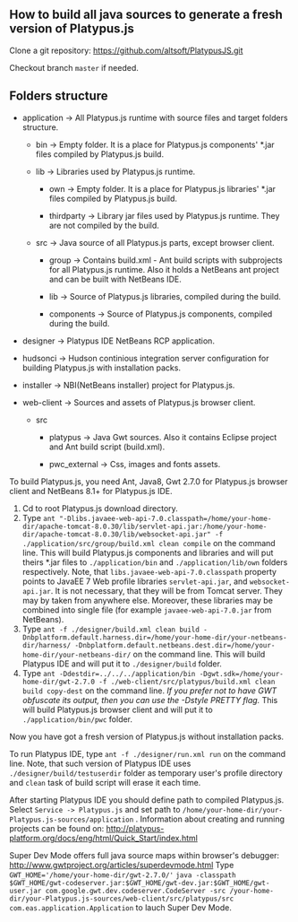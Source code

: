 How to build all java sources to generate a fresh version of Platypus.js
-------------------------------
Clone a git repository: https://github.com/altsoft/PlatypusJS.git

Checkout branch `master` if needed.

Folders structure
-------------------------------
- application  -> All Platypus.js runtime with source files and target folders structure.

  - bin                  -> Empty folder. It is a place for Platypus.js components' *.jar files compiled by Platypus.js build. 
  - lib                  -> Libraries used by Platypus.js runtime.

    - own             -> Empty folder. It is a place for Platypus.js libraries' *.jar files compiled by Platypus.js build.

    - thirdparty      -> Library jar files used by Platypus.js runtime. They are not compiled by the build.

  - src                  -> Java source of all Platypus.js parts, except browser client.

    - group          -> Contains build.xml - Ant build scripts with subprojects for all Platypus.js runtime. Also it holds a NetBeans ant project and can be built with NetBeans IDE.

    - lib	    -> Source of Platypus.js libraries, compiled during the build.

    - components	    -> Source of Platypus.js components, compiled during the build.

- designer                -> Platypus IDE NetBeans RCP application.

- hudsonci                -> Hudson continious integration server configuration for building Platypus.js with installation packs.

- installer               -> NBI(NetBeans installer) project for Platypus.js.

- web-client              -> Sources and assets of Platypus.js browser client.

  - src                 

    - platypus       -> Java Gwt sources. Also it contains Eclipse project and Ant build script (build.xml).

    - pwc_external        -> Css, images and fonts assets. 

To build Platypus.js, you need Ant, Java8, Gwt 2.7.0 for Platypus.js browser client and NetBeans 8.1+ for Platypus.js IDE.

1. Cd to root Platypus.js download directory.
2. Type `ant "-Dlibs.javaee-web-api-7.0.classpath=/home/your-home-dir/apache-tomcat-8.0.30/lib/servlet-api.jar:/home/your-home-dir/apache-tomcat-8.0.30/lib/websocket-api.jar" -f ./application/src/group/build.xml clean compile` on the command line.
This will build Platypus.js components and libraries and will put theirs *.jar files to `./application/bin` and `./application/lib/own` folders respectively.
Note, that `libs.javaee-web-api-7.0.classpath` property points to JavaEE 7 Web profile libraries `servlet-api.jar`, and `websocket-api.jar`. It is not necessary, that they will be from Tomcat server. They may by taken from anywhere else.
Moreover, these libraries may be combined into single file (for example `javaee-web-api-7.0.jar` from NetBeans).
3. Type `ant -f ./designer/build.xml clean build -Dnbplatform.default.harness.dir=/home/your-home-dir/your-netbeans-dir/harness/ -Dnbplatform.default.netbeans.dest.dir=/home/your-home-dir/your-netbeans-dir/` on the command line.
This will build Platypus IDE and will put it to `./designer/build` folder.
4. Type `ant -Ddestdir=../../../application/bin -Dgwt.sdk=/home/your-home-dir/gwt-2.7.0 -f ./web-client/src/platypus/build.xml clean build copy-dest` on the command line. <cite>If you prefer not to have GWT obfuscate its output, then you can use the -Dstyle PRETTY flag. </cite>
This will build Platypus.js browser client and will put it to `./application/bin/pwc` folder.

Now you have got a fresh version of Platypus.js without installation packs.

To run Platypus IDE, type `ant -f ./designer/run.xml run` on the command line.
Note, that such version of Platypus IDE uses `./designer/build/testuserdir` folder as temporary user's profile directory and `clean` task of build script will erase it each time.

After starting Platypus IDE you should define path to compiled Platypus.js. Select `Service -> Platypus.js` and set path to `/home/your-home-dir/your-Platypus.js-sources/application` .
Information about creating and running projects can be found on: http://platypus-platform.org/docs/eng/html/Quick_Start/index.html
    
Super Dev Mode offers full java source maps within browser's debugger: http://www.gwtproject.org/articles/superdevmode.html
Type `GWT_HOME='/home/your-home-dir/gwt-2.7.0/'` `java -classpath $GWT_HOME/gwt-codeserver.jar:$GWT_HOME/gwt-dev.jar:$GWT_HOME/gwt-user.jar com.google.gwt.dev.codeserver.CodeServer -src /your-home-dir/your-Platypus.js-sources/web-client/src/platypus/src com.eas.application.Application` to lauch Super Dev Mode.
